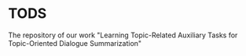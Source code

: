 # TODS
The repository of our work "Learning Topic-Related Auxiliary Tasks for Topic-Oriented Dialogue Summarization"
